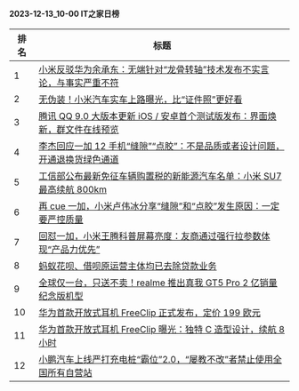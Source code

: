 #### 2023-12-13_10-00  IT之家日榜

| 排名 | 标题|
| --- | ---|
| 1 | [小米反驳华为余承东：无端针对“龙骨转轴”技术发布不实言论，与事实严重不符](https://www.ithome.com/0/738/676.htm) |
| 2 | [无伪装！小米汽车实车上路曝光，比“证件照”更好看](https://www.ithome.com/0/738/768.htm) |
| 3 | [腾讯 QQ 9.0 大版本更新 iOS / 安卓首个测试版发布：界面焕新，群文件在线预览](https://www.ithome.com/0/738/639.htm) |
| 4 | [李杰回应一加 12 手机“缝隙”“点胶”：不是品质或者设计问题，开通退换货绿色通道](https://www.ithome.com/0/738/675.htm) |
| 5 | [工信部公布最新免征车辆购置税的新能源汽车名单：小米 SU7 最高续航 800km](https://www.ithome.com/0/738/822.htm) |
| 6 | [再 cue 一加，小米卢伟冰分享“缝隙”和“点胶”发生原因：一定要严控质量](https://www.ithome.com/0/738/804.htm) |
| 7 | [回怼一加，小米王腾科普屏幕亮度：友商通过强行拉参数体现“产品力优先”](https://www.ithome.com/0/738/795.htm) |
| 8 | [蚂蚁花呗、借呗原运营主体均已去除贷款业务](https://www.ithome.com/0/738/769.htm) |
| 9 | [全球仅一台，只送不卖！realme 推出真我 GT5 Pro 2 亿销量纪念版机型](https://www.ithome.com/0/738/842.htm) |
| 10 | [华为首款开放式耳机 FreeClip 正式发布，定价 199 欧元](https://www.ithome.com/0/738/847.htm) |
| 11 | [华为首款开放式耳机 FreeClip 曝光：独特 C 造型设计，续航 8 小时](https://www.ithome.com/0/738/627.htm) |
| 12 | [小鹏汽车上线严打充电桩“霸位”2.0，“屡教不改”者禁止使用全国所有自营站](https://www.ithome.com/0/738/659.htm) |
